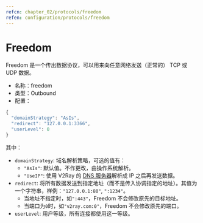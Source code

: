 ```yaml
---
refcn: chapter_02/protocols/freedom
refen: configuration/protocols/freedom
---
```


# Freedom

Freedom 是一个传出数据协议，可以用来向任意网络发送（正常的） TCP 或 UDP 数据。

* 名称：freedom
* 类型：Outbound
* 配置：

```javascript
{
  "domainStrategy": "AsIs",
  "redirect": "127.0.0.1:3366",
  "userLevel": 0
}
```

其中：

* `domainStrategy`: 域名解析策略，可选的值有：
  * `"AsIs"`: 默认值。不作更改，由操作系统解析。
  * `"UseIP"`: 使用 V2Ray 的 [DNS 服务器](../04_dns.md)解析成 IP 之后再发送数据。
* `redirect`: 将所有数据发送到指定地址（而不是传入协调指定的地址）。其值为一个字符串，样例：`"127.0.0.1:80"`, `":1234"`。
  * 当地址不指定时，如`":443"`，Freedom 不会修改原先的目标地址。
  * 当端口为`0`时，如`"v2ray.com:0"`，Freedom 不会修改原先的端口。
* `userLevel`: 用户等级，所有连接都使用这一等级。
